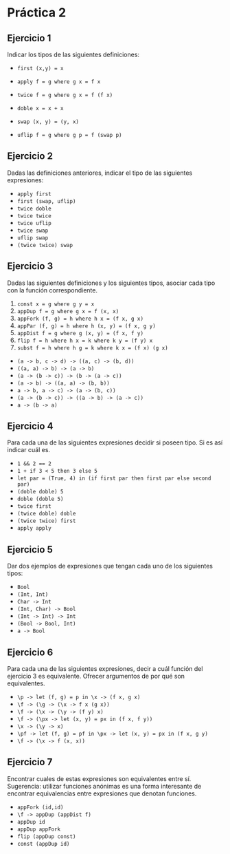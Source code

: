 # Práctica 2

## Ejercicio 1
Indicar los tipos de las siguientes definiciones:

- `first (x,y) = x`
- `apply f = g where g x = f x`

- `twice f = g where g x = f (f x)`
- `doble x = x + x`
- `swap (x, y) = (y, x)`
- `uflip f = g where g p = f (swap p)`

## Ejercicio 2
Dadas las definiciones anteriores, indicar el tipo de las siguientes expresiones:
- `apply first`
- `first (swap, uflip)`
- `twice doble`
- `twice twice`
- `twice uflip`
- `twice swap`
- `uflip swap`
- `(twice twice) swap`

## Ejercicio 3
Dadas las siguientes definiciones y los siguientes tipos, asociar cada tipo con la función correspondiente.
1. `const x = g where g y = x`
2. `appDup f = g where g x = f (x, x)`
3. `appFork (f, g) = h where h x = (f x, g x)`
4. `appPar (f, g) = h where h (x, y) = (f x, g y)`
5. `appDist f = g where g (x, y) = (f x, f y)`
6. `flip f = h where h x = k where k y = (f y) x`
7. `subst f = h where h g = k where k x = (f x) (g x)`


- `(a -> b, c -> d) -> ((a, c) -> (b, d))`
- `((a, a) -> b) -> (a -> b)`
- `(a -> (b -> c)) -> (b -> (a -> c))`
- `(a -> b) -> ((a, a) -> (b, b))`
- `a -> b, a -> c) -> (a -> (b, c))`
- `(a -> (b -> c)) -> ((a -> b) -> (a -> c))`
- `a -> (b -> a)`

## Ejercicio 4
Para cada una de las siguientes expresiones decidir si poseen tipo. Si es así indicar cuál es.

- `1 && 2 == 2`
- `1 + if 3 < 5 then 3 else 5`
- `let par = (True, 4) in (if first par then first par else second par)`
- `(doble doble) 5`
- `doble (doble 5)`
- `twice first`
- `(twice doble) doble`
- `(twice twice) first`
- `apply apply`

## Ejercicio 5
Dar dos ejemplos de expresiones que tengan cada uno de los siguientes tipos:

- `Bool`
- `(Int, Int)`
- `Char -> Int`
- `(Int, Char) -> Bool`
- `(Int -> Int) -> Int`
- `(Bool -> Bool, Int)`
- `a -> Bool`

## Ejercicio 6
Para cada una de las siguientes expresiones, decir a cuál función del ejercicio 3 es equivalente. Ofrecer argumentos de por qué son equivalentes.

- `\p -> let (f, g) = p in \x -> (f x, g x)`
- `\f -> (\g -> (\x -> f x (g x))`
- `\f -> (\x -> (\y -> (f y) x)`
- `\f -> (\px -> let (x, y) = px in (f x, f y))`
- `\x -> (\y -> x)`
- `\pf -> let (f, g) = pf in \px -> let (x, y) = px in (f x, g y)`
- `\f -> (\x -> f (x, x))`

## Ejercicio 7
Encontrar cuales de estas expresiones son equivalentes entre sí. Sugerencia: utilizar funciones anónimas es una forma interesante de encontrar equivalencias entre expresiones que denotan funciones.

- `appFork (id,id)`
- `\f -> appDup (appDist f)`
- `appDup id`
- `appDup appFork`
- `flip (appDup const)`
- `const (appDup id)`
